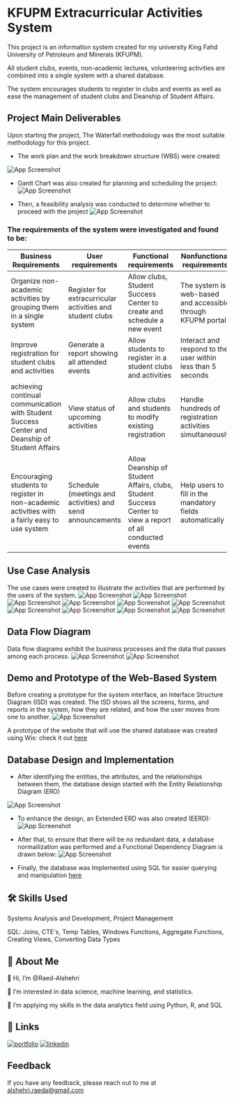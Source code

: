 
# KFUPM Extracurricular Activities System

 This project is an information system created for my university King Fahd University of Petroleum and Minerals (KFUPM).
 
  All student clubs, events, non-academic lectures, volunteering activities are combined into a single system with a shared database.
  
   The system encourages students to register in clubs and events as well as ease the management of student clubs and Deanship of Student Affairs. 
## Project Main Deliverables

Upon starting the project, The Waterfall methodology was the most suitable methodology for this project.
- The work plan and the work breakdown structure (WBS) were created: 

![App Screenshot](https://github.com/Raed-Alshehri/Extracurricular-Activities-System/blob/main/Images/WBS.jpg)

- Gantt Chart was also created for planning and scheduling the project:
![App Screenshot](https://github.com/Raed-Alshehri/Extracurricular-Activities-System/blob/main/Images/Gantt.jpg)

- Then, a feasibility analysis was conducted to determine whether to proceed with the project
![App Screenshot](https://github.com/Raed-Alshehri/Extracurricular-Activities-System/blob/main/Images/Feasability.jpg)

### The requirements of the system were investigated and found to be:


| Business Requirements  |  User requirements  | Functional requirements  |  Nonfunctional requirements |
|---|---|---|---|
| Organize non-academic activities by grouping them in a single system  |  Register for extracurricular activities and student clubs |  Allow clubs, Student Success Center to create and schedule a new event | The system is web-based and accessible through KFUPM portal  |
|  Improve registration for student clubs and activities | Generate a report showing all attended events  |  Allow students to register in a student clubs and activities |  Interact and respond to the user within less than 5 seconds |
|  achieving continual communication with Student Success Center and Deanship of Student Affairs | View status of upcoming activities  |  Allow clubs and students to modify existing registration | Handle hundreds of registration activities simultaneously  |
| Encouraging students to register in non-academic activities with a fairly easy to use system  |  Schedule (meetings and activities) and send announcements | Allow Deanship of Student Affairs, clubs, Student Success Center to view a report of all conducted events  | Help users to fill in the mandatory fields automatically  |



## Use Case Analysis
The use cases were created to illustrate the activities that are performed by the users of the system.
![App Screenshot](https://github.com/Raed-Alshehri/Extracurricular-Activities-System/blob/main/Images/MIS301%20-%20Final%20Report_page-0008.jpg)
![App Screenshot](https://github.com/Raed-Alshehri/Extracurricular-Activities-System/blob/main/Images/MIS301%20-%20Final%20Report_page-0009.jpg)
![App Screenshot](https://github.com/Raed-Alshehri/Extracurricular-Activities-System/blob/main/Images/MIS301%20-%20Final%20Report_page-0010.jpg)
![App Screenshot](https://github.com/Raed-Alshehri/Extracurricular-Activities-System/blob/main/Images/MIS301%20-%20Final%20Report_page-0011.jpg)
![App Screenshot](https://github.com/Raed-Alshehri/Extracurricular-Activities-System/blob/main/Images/MIS301%20-%20Final%20Report_page-0012.jpg)
![App Screenshot](https://github.com/Raed-Alshehri/Extracurricular-Activities-System/blob/main/Images/MIS301%20-%20Final%20Report_page-0013.jpg)
![App Screenshot](https://github.com/Raed-Alshehri/Extracurricular-Activities-System/blob/main/Images/MIS301%20-%20Final%20Report_page-0014.jpg)
![App Screenshot](https://github.com/Raed-Alshehri/Extracurricular-Activities-System/blob/main/Images/MIS301%20-%20Final%20Report_page-0015.jpg)
![App Screenshot](https://github.com/Raed-Alshehri/Extracurricular-Activities-System/blob/main/Images/MIS301%20-%20Final%20Report_page-0016.jpg)
![App Screenshot](https://github.com/Raed-Alshehri/Extracurricular-Activities-System/blob/main/Images/MIS301%20-%20Final%20Report_page-0017.jpg)



## Data Flow Diagram
Data flow diagrams exhibit the business processes and the data that passes among each process. 
![App Screenshot](https://github.com/Raed-Alshehri/Extracurricular-Activities-System/blob/main/Images/MIS301%20-%20Final%20Report_page-0018.jpg)
![App Screenshot](https://github.com/Raed-Alshehri/Extracurricular-Activities-System/blob/main/Images/MIS301%20-%20Final%20Report_page-0019.jpg)




## Demo and Prototype of the Web-Based System

Before creating a prototype for the system interface, an Interface Structure Diagram (ISD) was created.
The ISD shows all the screens, forms, and reports in the system, how they are related, and how the user moves from one to another. 
![App Screenshot](https://github.com/Raed-Alshehri/Extracurricular-Activities-System/blob/main/Images/MIS301%20-%20Final%20Report_page-0020.jpg)

A prototype of the website that will use the shared database was created using Wix:
check it out [here](https://alshehriraeda.wixsite.com/extracurricular)






## Database Design and Implementation

- After identifying the entities, the attributes, and the relationships between them, the database design started with the Entity Relationship Diagram (ERD)

![App Screenshot](https://github.com/Raed-Alshehri/Extracurricular-Activities-System/blob/main/Images/ERD.jpg)

- To enhance the design, an Extended ERD was also created (EERD):
![App Screenshot](https://github.com/Raed-Alshehri/Extracurricular-Activities-System/blob/main/Images/EERD.jpg)

- After that, to ensure that there will be no redundant data, a database normailization was performed and a Functional Dependency Diagram is drawn below: 
![App Screenshot](https://github.com/Raed-Alshehri/Extracurricular-Activities-System/blob/main/Images/FDD.jpg)
 
- Finally, the database was Implemented using SQL for easier querying and manipulation [here](https://github.com/Raed-Alshehri/Extracurricular-Activities-System/blob/main/Extracurricular%20Activities%20Database.sql)

## 🛠 Skills Used
Systems Analysis and Development, Project Management

SQL: Joins, CTE's, Temp Tables, Windows Functions, Aggregate Functions, Creating Views, Converting Data Types
## 🚀 About Me
👋 Hi, I’m @Raed-Alshehri

👀 I’m interested in data science, machine learning, and statistics.

🌱 I’m applying my skills in the data analytics field using Python, R, and SQL


## 🔗 Links
[![portfolio](https://img.shields.io/badge/my_portfolio-000?style=for-the-badge&logo=ko-fi&logoColor=white)](https://raed-alshehri.github.io/RaedAlshehri.github.io/)
[![linkedin](https://img.shields.io/badge/linkedin-0A66C2?style=for-the-badge&logo=linkedin&logoColor=white)](https://www.linkedin.com/in/raedalshehri/)


## Feedback

If you have any feedback, please reach out to me at alshehri.raeda@gmail.com
